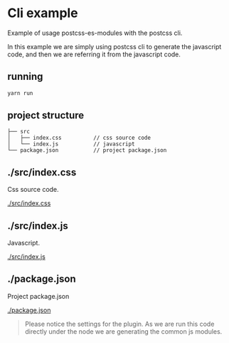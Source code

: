 # Cli example 
Example of usage postcss-es-modules with the postcss cli.

In this example we are simply using postcss cli to generate the javascript code, and then we 
are referring it from the javascript code. 

## running
```bash
yarn run
```

## project structure
```
├── src
│   ├── index.css          // css source code
│   └── index.js           // javascript
└── package.json           // project package.json
```

## ./src/index.css
Css source code.

[./src/index.css](./src/index.css ':include :type=code')

## ./src/index.js
Javascript.

[./src/index.js](./src/index.js ':include :type=code')

## ./package.json
Project package.json

[./package.json](./package.json ':include :type=code')

> Please notice the settings for the plugin. As we are run this code directly under the node we 
> are generating the common js modules.
